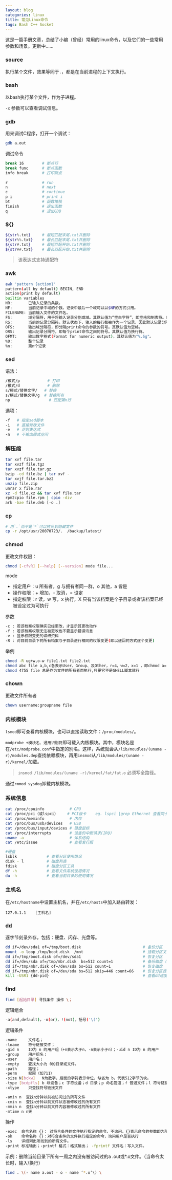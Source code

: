```yaml
---
layout: blog
categories: linux
title: 常见Linux命令
tags: Bash C++ Socket
---
```


这是一篇手册文章，总结了小编（曾经）常用的linux命令，以及它们的一些常用参数和场景。更新中……

### source

执行某个文件，效果等同于`.`，都是在当前进程的上下文执行。

### bash

以bash执行某个文件，作为子进程。

`-x` 参数可以查看调试信息。

### gdb

用来调试C程序，打开一个调试：

```bash
gdb a.out
```

调试命令

```bash 
break 16        # 断点行
break func      # 断点函数
info break      # 打印断点
        
r               # run
n               # next
c               # continue
p i             # print i
bt              # 函数堆栈
finish          # 退出函数
q               # 退出GDB
```

### ${}

```bash
${str%.txt}     # 最短匹配末尾.txt并删除
${str%%.txt}    # 最长匹配末尾.txt并删除
${str#.txt}     # 最短匹配开始.txt并删除
${str##.txt}    # 最长匹配开始.txt并删除
```

> 该表达式支持通配符

### awk

```bash
awk 'pattern {action}'
pattern(all by default) BEGIN, END
action(print by default)
builtin variables
NR:       已输入记录的条数。
NF:       当前记录中域的个数。记录中最后一个域可以以$NF的方式引用。
FILENAME: 当前输入文件的文件名。
FS:       域分隔符，用于将输入记录分割成域。其默认值为“空白字符”，即空格和制表符。FS可以替换为其它字符，从而改变域分隔符。
RS:       当前的记录分隔符。默认状态下，输入的每行都被作为一个记录，因此默认记录分隔符是换行符。
OFS:      输出域分隔符，即分隔print命令的参数的符号。其默认值为空格。
ORS:      输出记录分隔符，即每个print命令之间的符号。其默认值为换行符。
OFMT:     输出数字格式(Format for numeric output)，其默认值为"%.6g"。
%0:       整个记录
%n:       第n个记录
```

<!--more-->

### sed

语法：

```bash
/模式/p            # 打印
/模式/d            # 删除
s/模式/替换文字/   # 替换
s/模式/替换文字/g  # 替换所有
np                 # 匹配第n行
```

选项：

```bash
-f   # 指定sed脚本
-i   # 直接修改文件
-e   # 正则表达式
-n   # 不输出模式空间
```
 
### 解压缩

```bash
tar xvf file.tar
tar xvzf file.tgz
tar xvzf file.tar.gz
bzip -cd file.bz | tar xvf -
tar xvjf file.tar.bz2
unzip file.zip
unrar x file.rar
xz -d file.xz && tar xvf file.tar
rpm2cpio file.rpm | cpio -div 
ark -bae file.deb [-o .]
```

### cp

```bash
# 用`.`而不是`*`可以拷贝到隐藏文件
cp -r /opt/usr/20070723/.  /backup/latest/
```

### chmod

更改文件权限：

```bash
chmod [-cfvR] [--help] [--version] mode file... 
```

mode

* 指定用户：u 所有者，g 与拥有者同一群，o 其他，a 皆是
* 操作权限：+ 增加，- 取消，= 设定 
* 指定权限：r 读，w 写，x 执行，X 只有当该档案是个子目录或者该档案已经被设定过为可执行


参数

```bash
-c : 若该档案权限确实已经更改，才显示其更改动作 
-f : 若该档案权限无法被更改也不要显示错误讯息 
-v : 显示权限变更的详细资料 
-R : 对目前目录下的所有档案与子目录进行相同的权限变更(即以递回的方式逐个变更) 
```

举例

```bash
chmod -R ug+w,o-w file1.txt file2.txt
chmod abc file a,b,c各表示User、Group、及Other，r=4，w=2，x=1 ，即chmod a=rwx file 与 chmod 777 file 相同 
chmod 4755 file 总是作为文件的所有者而执行,只要它不是SHELL脚本就行
```

### chown

更改文件所有者

```bash
chown username:groupname file
```

### 内核模块

`lsmod`即可查看内核模块，也可以直接读取文件：`/proc/modules/`。

`modprobe +模块名、通用识别符`即可载入内核模块。其中，模块名是在`/etc/modprobe.conf`中指定的别名。这样，系统就会从`/lib/moudles/(uname -r)/modules.dep`查找依赖模块，再用`insmod`从`/lib/modules/(uname -r)/kernel/`加载。

> `insmod /lib/modules/(uname -r)/kernel/fat/fat.o` 必须写全路径。

通过`rmmod sysdog`卸载内核模块。


### 系统信息

```bash
cat /proc/cpuinfo           # CPU
cat /proc/pci（或lspci）    # PCI板卡    eg. lspci |grep Ethernet 查看网卡型号
cat /proc/meminfo           # 内存
cat /proc/bus/usb/devices   # USB
cat /proc/bus/input/devices # 键盘鼠标
cat /proc/interrupts        # 设备的中断请求(IRQ)
uname -a                    # 体系结构
cat /etc/issue              # 查看发行版

#硬盘
lsblk             # 查看分区使用情况 
disk - l          # 磁盘列表
fdisk             # 磁盘分区工具
df -h             # 查看文件系统使用情况
du -h             # 查看当前目录的使用情况
```   

### 主机名

在`/etc/hostname`中设置主机名，并在`/etc/hosts`中加入路由转发：

```
127.0.1.1    [主机名]
```

### dd

逐字节刻录外存，包括：硬盘、闪存、光盘等。

```bash
dd if=/dev/sda1 of=/tmp/boot.disk                           # 备份分区
mount -o loop /tmp/boot.disk  /mnt                          # 挂载分区文件
dd if=/tmp/boot.disk of=/dev/sda1                           # 恢复分区
dd if=/dev/sda of=/tmp/mbr.disk  bs=512 count=1             # 备份磁盘（前512字节为MBR+分区表）
dd if=/tmp/mbr.disk of=/dev/sda bs=512 count=1              # 恢复磁盘
dd if=/tmp/mbr.disk of=/dev/sda bs=512 skip=446 count=66    # 恢复分区表
kill -USR1 {dd-pid}                                         # 查看dd进度
```

### find

```bash
find [起始目录] 寻找条件 操作 \；
```

逻辑组合

```bash
-a(and,default)，-o(or)，!(not)，括号('\(') 
```

逻辑条件

```bash
-name     文件名；
-lname    符号链接文件；
-gid n    ID为 n 的用户组（+n表示大于n，-n表示小于n）；-uid n ID为 n 的用户
-group    用户组名；
-user     用户名；
-empty    查找大小为 0的目录或文件。
-path     路径；
-perm     权限（如711）
-size N[bckw]   N为数字，后面的字符表示单位，缺省为 b，代表512字节的块。
-type [bcdpfls] b 块设备；c 字符设备；d 目录；p 命名管道；f 普通文件；l 符号链接；s socket
-xtype    只查找符号链接文件

-amin n  查找n分钟以前被访问过的所有文件
-cmin n  查找n分钟以前文件状态被修改过的所有文件
-mmin n  查找n分钟以前文件内容被修改过的所有文件
-mtime n n天
```

操作

```bash
-exec  命令名称 {}： 对符合条件的文件执行指定的命令，不询问，{}表示命令的参数即为所找到的文件
-ok    命令名称 {}：对符合条件的文件执行指定的命令，询问用户是否执行
-ls    详细列出所找到的所有文件。
-print 标准输出；-printf 格式：格式输出； -fprintf 文件名：写入文件。
```

示例：删除当前目录下所有一周之内没有被访问过的a .out或*.o文件。（当命令太长时，输入\换行）

```bash
find . \(- name a.out - o - name ‘*.o’\) \
```
